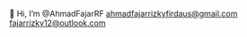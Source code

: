 👋 Hi, I’m @AhmadFajarRF
ahmadfajarrizkyfirdaus@gmail.com<br/>
fajarrizky12@outlook.com
<!---
AhmadFajarRF/AhmadFajarRF is a ✨ special ✨ repository because its `README.md` (this file) appears on your GitHub profile.
You can click the Preview link to take a look at your changes.
--->
